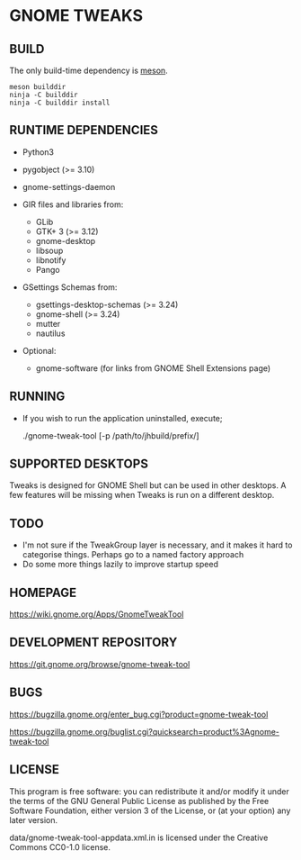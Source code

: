 GNOME TWEAKS
================


BUILD
-----
The only build-time dependency is [meson](http://mesonbuild.com/).

    meson builddir
    ninja -C builddir
    ninja -C builddir install

RUNTIME DEPENDENCIES
--------------------
* Python3
* pygobject (>= 3.10)
* gnome-settings-daemon

* GIR files and libraries from:
  - GLib
  - GTK+ 3 (>= 3.12)
  - gnome-desktop
  - libsoup
  - libnotify
  - Pango

* GSettings Schemas from:
  - gsettings-desktop-schemas (>= 3.24)
  - gnome-shell (>= 3.24)
  - mutter
  - nautilus

* Optional:
   - gnome-software (for links from GNOME Shell Extensions page)

RUNNING
-------
 * If you wish to run the application uninstalled, execute;

    ./gnome-tweak-tool [-p /path/to/jhbuild/prefix/]

SUPPORTED DESKTOPS
------------------
Tweaks is designed for GNOME Shell but can be used in other desktops.
A few features will be missing when Tweaks is run on a different desktop.

TODO
----
 * I'm not sure if the TweakGroup layer is necessary, and it makes
   it hard to categorise things. Perhaps go to a named factory approach
 * Do some more things lazily to improve startup speed

HOMEPAGE
--------
https://wiki.gnome.org/Apps/GnomeTweakTool

DEVELOPMENT REPOSITORY
----------------------
https://git.gnome.org/browse/gnome-tweak-tool

BUGS
----
https://bugzilla.gnome.org/enter_bug.cgi?product=gnome-tweak-tool

https://bugzilla.gnome.org/buglist.cgi?quicksearch=product%3Agnome-tweak-tool

LICENSE
-------
This program is free software: you can redistribute it and/or modify it under
the terms of the GNU General Public License as published by the Free Software
Foundation, either version 3 of the License, or (at your option) any later version.

data/gnome-tweak-tool-appdata.xml.in is licensed under the Creative Commons
CC0-1.0 license.

